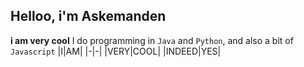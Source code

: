 ## Helloo, i'm Askemanden
__i am very cool__
I do programming in `Java` and `Python`, and also a bit of `Javascript`
|I|AM|
|-|-|
|VERY|COOL|
|INDEED|YES|
<!---
Askemanden/Askemanden is a ✨ special ✨ repository because its `README.md` (this file) appears on your GitHub profile.
You can click the Preview link to take a look at your changes.
--->
